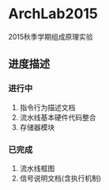 # ArchLab2015
2015秋季学期组成原理实验

## 进度描述
### 进行中
1. 指令行为描述文档
2. 流水线基本硬件代码整合
3. 存储器模块

### 已完成
1. 流水线框图
2. 信号说明文档(含执行机制)
